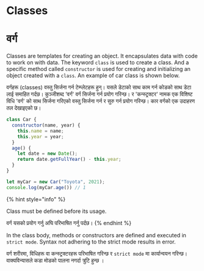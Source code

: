 # Classes

# वर्ग

Classes are templates for creating an object. It encapsulates data with code to work on with data. The keyword `class` is used to create a class.  And a specific method called `constructor` is used for creating and initializing an object created with a `class`. An example of car class is shown below.

वर्गहरू (classes) वस्तु सिर्जना गर्न टेम्प्लेटहरू हुन्। यसले डेटाको साथ काम गर्न कोडको साथ डेटा लाई समाहित गर्दछ। कुञ्जीशब्द 'वर्ग' वर्ग सिर्जना गर्न प्रयोग गरिन्छ।  र 'कन्स्ट्रक्टर' नामक एक विशिष्ट विधि 'वर्ग' को साथ सिर्जना गरिएको वस्तु सिर्जना गर्न र सुरु गर्न प्रयोग गरिन्छ। कार वर्गको एक उदाहरण तल देखाइएको छ।

```javascript
class Car {
  constructor(name, year) {
    this.name = name;
    this.year = year;
  }
  age() {
    let date = new Date();
    return date.getFullYear() - this.year;
  }
}

let myCar = new Car("Toyota", 2021);
console.log(myCar.age()) // 1
```

{% hint style="info" %}


Class must be defined before its usage.

वर्ग यसको प्रयोग गर्नु अघि परिभाषित गर्नु पर्दछ।
{% endhint %}

In the class body, methods or constructors are defined and executed in `strict mode`. Syntax not adhering to the strict mode results in error.&#x20;

वर्ग शरीरमा, विधिहरू वा कन्स्ट्रक्टरहरू परिभाषित गरिन्छ र `strict mode` मा कार्यान्वयन गरिन्छ। वाक्यविन्यासले कडा मोडको पालना नगर्दा त्रुटि हुन्छ ।
